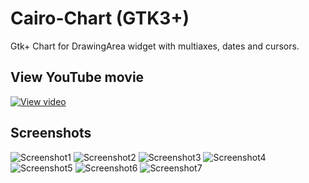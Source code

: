 # Cairo-Chart (GTK3+)

Gtk+ Chart for DrawingArea widget with multiaxes, dates and cursors.

## View YouTube movie

[![View video](https://img.youtube.com/vi/wmZAw2csjQg/0.jpg)](https://www.youtube.com/watch?v=wmZAw2csjQg)

## Screenshots
![Screenshot1](https://redmine.backbone.ws/attachments/download/424/20171225_020441.png)
![Screenshot2](https://redmine.backbone.ws/attachments/download/425/20171225_020414.png)
![Screenshot3](https://redmine.backbone.ws/attachments/download/426/20171225_020350.png)
![Screenshot4](https://redmine.backbone.ws/attachments/download/427/20171225_020330.png)
![Screenshot5](https://redmine.backbone.ws/attachments/download/428/20171225_020315.png)
![Screenshot6](https://redmine.backbone.ws/attachments/download/429/20171225_020301.png)
![Screenshot7](https://redmine.backbone.ws/attachments/download/430/20171225_020237.png)
